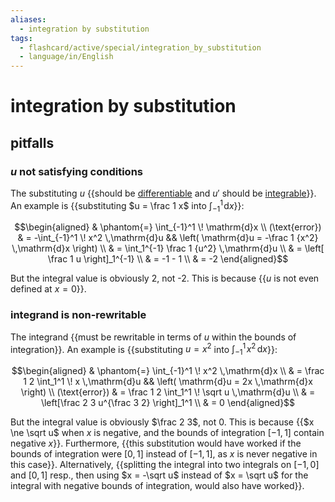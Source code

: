 ```yaml
---
aliases:
  - integration by substitution
tags:
  - flashcard/active/special/integration_by_substitution
  - language/in/English
---
```


# integration by substitution

## pitfalls

### _u_ not satisfying conditions

The substituting $u$ {{should be [differentiable](../general/differentiable%20function.md) and $u'$ should be [integrable](../general/integral.md)}}. An example is {{substituting $u = \frac 1 x$ into $\int_{-1}^1 \! \mathrm{d}x$}}:

$$\begin{aligned}
& \phantom{=} \int_{-1}^1 \! \mathrm{d}x \\
(\text{error}) & = -\int_{-1}^1 \! x^2 \,\mathrm{d}u && \left( \mathrm{d}u = -\frac 1 {x^2} \,\mathrm{d}x \right) \\
& = \int_1^{-1} \frac 1 {u^2} \,\mathrm{d}u \\
& = \left[ \frac 1 u \right]_1^{-1} \\
& = -1 - 1 \\
& = -2
\end{aligned}$$

But the integral value is obviously 2, not -2. This is because {{$u$ is not even defined at $x = 0$}}.

### integrand is non-rewritable

The integrand {{must be rewritable in terms of $u$ within the bounds of integration}}. An example is {{substituting $u = x^2$ into $\int_{-1}^1 \! x^2 \,\mathrm{d}x$}}:

$$\begin{aligned}
& \phantom{=} \int_{-1}^1 \! x^2 \,\mathrm{d}x \\
& = \frac 1 2 \int_1^1 \! x \,\mathrm{d}u && \left( \mathrm{d}u = 2x \,\mathrm{d}x \right) \\
(\text{error}) & = \frac 1 2 \int_1^1 \! \sqrt u \,\mathrm{d}u \\
& = \left[\frac 2 3 u^{\frac 3 2} \right]_1^1 \\
& = 0
\end{aligned}$$

But the integral value is obviously $\frac 2 3$, not 0. This is because {{$x \ne \sqrt u$ when $x$ is negative, and the bounds of integration $[-1, 1]$ contain negative $x$}}. Furthermore, {{this substitution would have worked if the bounds of integration were $[0, 1]$ instead of $[-1, 1]$, as $x$ is never negative in this case}}. Alternatively, {{splitting the integral into two integrals on $[-1, 0]$ and $[0, 1]$ resp., then using $x = -\sqrt u$ instead of $x = \sqrt u$ for the integral with negative bounds of integration, would also have worked}}.
